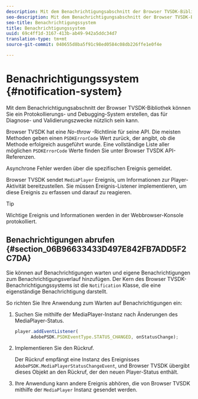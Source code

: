 ```yaml
---
description: Mit dem Benachrichtigungsabschnitt der Browser TVSDK-Bibliothek können Sie ein Protokollierungs- und Debugging-System erstellen, das für Diagnose- und Validierungszwecke nützlich sein kann.
seo-description: Mit dem Benachrichtigungsabschnitt der Browser TVSDK-Bibliothek können Sie ein Protokollierungs- und Debugging-System erstellen, das für Diagnose- und Validierungszwecke nützlich sein kann.
seo-title: Benachrichtigungssystem
title: Benachrichtigungssystem
uuid: 69c4ff1d-3167-413b-ab49-942a5ddc34d7
translation-type: tm+mt
source-git-commit: 040655d8ba5f91c98ed0584c08db226ffe1e0f4e

---
```



# Benachrichtigungssystem {#notification-system}

Mit dem Benachrichtigungsabschnitt der Browser TVSDK-Bibliothek können Sie ein Protokollierungs- und Debugging-System erstellen, das für Diagnose- und Validierungszwecke nützlich sein kann.

<!--<a id="section_EC5DBE8DDA434B70A01FA2F3EF4618BD"></a>-->

Browser TVSDK hat eine *No-throw* -Richtlinie für seine API. Die meisten Methoden geben einen `PSDKErrorCode` Wert zurück, der angibt, ob die Methode erfolgreich ausgeführt wurde. Eine vollständige Liste aller möglichen `PSDKErrorCode` Werte finden Sie unter Browser TVSDK API-Referenzen.

Asynchrone Fehler werden über die spezifischen Ereignis gemeldet.

Browser TVSDK sendet `MediaPlayer` Ereignis, um Informationen zur Player-Aktivität bereitzustellen. Sie müssen Ereignis-Listener implementieren, um diese Ereignis zu erfassen und darauf zu reagieren.

>[!TIP]
>
>Wichtige Ereignis und Informationen werden in der Webbrowser-Konsole protokolliert.

## Benachrichtigungen abrufen {#section_06B96633433D497E842FB7ADD5F2C7DA}

Sie können auf Benachrichtigungen warten und eigene Benachrichtigungen zum Benachrichtigungsverlauf hinzufügen. Der Kern des Browser TVSDK-Benachrichtigungssystems ist die `Notification` Klasse, die eine eigenständige Benachrichtigung darstellt.

So richten Sie Ihre Anwendung zum Warten auf Benachrichtigungen ein:

1. Suchen Sie mithilfe der MediaPlayer-Instanz nach Änderungen des MediaPlayer-Status.

   ```js
   player.addEventListener( 
         AdobePSDK.PSDKEventType.STATUS_CHANGED, onStatusChange);
   ```

1. Implementieren Sie den Rückruf.

   Der Rückruf empfängt eine Instanz des Ereignisses `AdobePSDK.MediaPlayerStatusChangeEvent`, und Browser TVSDK übergibt dieses Objekt an den Rückruf, der den neuen Player-Status enthält.
1. Ihre Anwendung kann andere Ereignis abhören, die von Browser TVSDK mithilfe der `MediaPlayer` Instanz gesendet werden.


